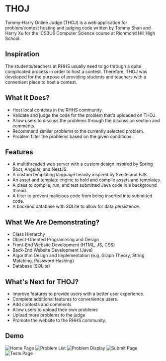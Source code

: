# THOJ

Tommy-Harry Online Judge (THOJ) is a web application for problem/contest hosting and judging code written by Tommy Shan and Harry Xu for the ICS3U6 Computer Science course at Richmond Hill High School.

## Inspiration

The students/teachers at RHHS usually need to go through a quite complicated process in order to host a contest. Therefore, THOJ was developed for the purpose of providing students and teachers with a convenient place to host a contest.

## What It Does?
 * Host local contests in the RHHS community.
 * Validate and judge the code for the problem that's uploaded on THOJ.
 * Allow users to discuss the problems through the discussion section and comments.
 * Recommend similar problems to the currently selected problem.
 * Problem filter the problems based on the given conditions.

## Features
 * A multithreaded web server with a custom design inspired by Spring Boot, Angular, and NestJS.
 * A custom templating language heavily inspired by Svelte and EJS.
 * An asset and template engine to hold and compile assets and templates.
 * A class to compile, run, and test submitted Java code in a background thread.
 * A filter to prevent malicious code from being inserted into submitted code.
 * A backend database with SQLite to allow for data persistence.

## What We Are Demonstrating?
 * Class Hierarchy
 * Object-Oriented Programming and Design
 * Front-End Website Development (HTML, JS, CSS)
 * Back-End Website Development (Java)
 * Algorithm Design and Implementation (e.g. Graph Theory, String Matching, Password Hashing)
 * Database (SQLite)

## What's Next for THOJ?
 * Improve features to provide users with a better user experience.
 * Complete additional features to convenience users.
 * Add contests and comments
 * Allow users to upload their own problems
 * Upload more problems to the judge
 * Promote the website to the RHHS community.

## Demo
![Home Page](https://github.com/HarryXu497/web-server/blob/master/demo/index.png)
![Problem List](https://github.com/HarryXu497/web-server/blob/master/demo/problems.png)
![Problem Display](https://github.com/HarryXu497/web-server/blob/master/demo/problem.png)
![Submit Page](https://github.com/HarryXu497/web-server/blob/master/demo/submit.png)
![Tests Page](https://github.com/HarryXu497/web-server/blob/master/demo/tests.png)
